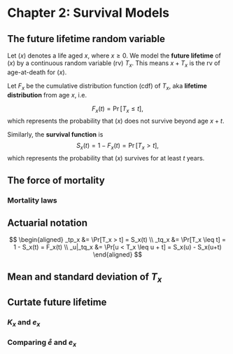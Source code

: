 # Chapter 2: Survival Models

## The future lifetime random variable
Let $(x)$ denotes a life aged $x$, where $x \geq 0$. We model the **future lifetime** of $(x)$ by a continuous random variable (rv) $T_x$. This means $x + T_x$ is the rv of age-at-death for $(x)$.

Let $F_x$ be the cumulative distribution function (cdf) of $T_x$, aka **lifetime distribution** from age $x$, i.e.

$$
    F_x(t) = \Pr[T_x \leq t],
$$
which represents the probability that $(x)$ does not survive beyond age $x + t$.

Similarly, the **survival function** is
$$
    S_x(t) = 1 - F_x(t) = \Pr[T_x > t],
$$ 
which represents the probability that $(x)$ survives for at least $t$ years.

## The force of mortality

### Mortality laws

## Actuarial notation


$$
    \begin{aligned}
      _tp_x &= \Pr[T_x > t] = S_x(t) \\
      _tq_x &= \Pr[T_x \leq t] = 1 - S_x(t) = F_x(t) \\
      _u|_tq_x &= \Pr[u < T_x \leq u + t] = S_x(u) - S_x(u+t)
    \end{aligned}
$$

## Mean and standard deviation of $T_x$

## Curtate future lifetime
### $K_x$ and $e_x$

### Comparing $\mathring{e}$ and $e_x$
